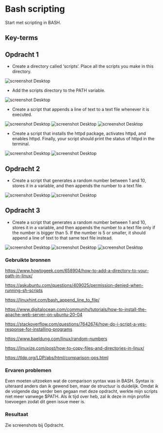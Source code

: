 # Bash scripting

Start met scripting in BASH.

## Key-terms

## Opdracht 1

- Create a directory called ‘scripts’. Place all the scripts you make in this directory.

![screenshot Desktop](../00_includes/LNX/LNX010_1.png)

- Add the scripts directory to the PATH variable.

![screenshot Desktop](../00_includes/LNX/LNX010_2.png)

- Create a script that appends a line of text to a text file whenever it is executed.

![screenshot Desktop](../00_includes/LNX/LNX010_4.png)
![screenshot Desktop](../00_includes/LNX/LNX010_3.png)
![screenshot Desktop](../00_includes/LNX/LNX010_5.png)

- Create a script that installs the httpd package, activates httpd, and enables httpd. Finally, your script should print the status of httpd in the terminal.

![screenshot Desktop](../00_includes/LNX/LNX010_6.png)
![screenshot Desktop](../00_includes/LNX/LNX010_7.png)

## Opdracht 2

- Create a script that generates a random number between 1 and 10, stores it in a variable, and then appends the number to a text file.

![screenshot Desktop](../00_includes/LNX/LNX010_8.png)
![screenshot Desktop](../00_includes/LNX/LNX010_9.png)

## Opdracht 3

- Create a script that generates a random number between 1 and 10, stores it in a variable, and then appends the number to a text file only if the number is bigger than 5. If the number is 5 or smaller, it should append a line of text to that same text file instead.

![screenshot Desktop](../00_includes/LNX/LNX010_10.png)
![screenshot Desktop](../00_includes/LNX/LNX010_11.png)
![screenshot Desktop](../00_includes/LNX/LNX010_12.png)

### Gebruikte bronnen

<https://www.howtogeek.com/658904/how-to-add-a-directory-to-your-path-in-linux/>

<https://askubuntu.com/questions/409025/permission-denied-when-running-sh-scripts>

<https://linuxhint.com/bash_append_line_to_file/>

<https://www.digitalocean.com/community/tutorials/how-to-install-the-apache-web-server-on-ubuntu-20-04>

<https://stackoverflow.com/questions/7642674/how-do-i-script-a-yes-response-for-installing-programs>

<https://www.baeldung.com/linux/random-numbers>

<https://linuxize.com/post/how-to-copy-files-and-directories-in-linux/>

<https://tldp.org/LDP/abs/html/comparison-ops.html>

### Ervaren problemen

Even moeten uitzoeken wat de comparison syntax was in BASH. Syntax is uiteraard anders dan ik gewend ben, maar de structuur is duidelijk. Omdat ik de volgende dag verder ben gegaan met deze opdracht, werkte mijn scripts niet meer vanwege $PATH. Als ik tijd over heb, zal ik deze in mijn profile toevoegen zodat dit geen issue meer is.

### Resultaat

Zie screenshots bij Opdracht.
